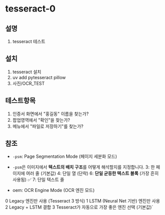 # tesseract-0

## 설명

1. tesseract 테스트

## 설치
1. tesseract 설치
2. uv add pytesseract pillow
3. 사진/OCR_TEST
   

## 테스트항목

1. 인증서 화면에서 "홍길동" 이름을 찾는가?
2. 팝업영역에서 "확인"을 찾는가?
3. 메뉴에서 "파일로 저장하기"를 찾는가?

## 참조
- `-psm`: Page Segmentation Mode (페이지 세분화 모드)
- `-psm`은 이미지에서 **텍스트의 배치 구조**를 어떻게 해석할지를 지정합니다.
3:  한 페이지에 여러 줄 (기본값) 
4:  단일 열 (단락) 
6:  **단일 균등한 텍스트 블록** (가장 흔히 사용됨) ✅ 
7:  단일 텍스트 줄 

- oem: OCR Engine Mode (OCR 엔진 모드)
 
 0 Legacy 엔진만 사용 (Tesseract 3 방식) 
 1 LSTM (Neural Net 기반) 엔진만 사용 
 2 Legacy + LSTM 결합 
 3 Tesseract가 자동으로 가장 좋은 엔진 선택 (기본값)` 
